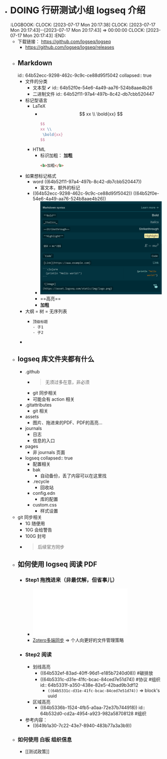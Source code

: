 - # DOING 行研测试小组 logseq 介绍
  :LOGBOOK:
  CLOCK: [2023-07-17 Mon 20:17:38]
  CLOCK: [2023-07-17 Mon 20:17:43]--[2023-07-17 Mon 20:17:43] =>  00:00:00
  CLOCK: [2023-07-17 Mon 20:17:43]
  :END:
	- 下载链接： https://github.com/logseq/logseq
		- https://github.com/logseq/logseq/releases
	- ## Markdown
	  id:: 64b52ecc-9298-462c-9c9c-ce88d95f5042
	  collapsed:: true
		- 文件的分类
			- 文本型 ✔
			  id:: 64b52f0e-54e6-4a49-aa76-524b8aae4b26
			- 二进制文件
			  id:: 64b52f11-97a4-497b-8c42-db7cbb520447
		- 标记型语言
			- LaTeX
				- $$
				  xx \\
				   \bold{xx}
				  $$
				  ```LATEX
				  $$
				  xx \\
				   \bold{xx}
				  $$
				  ```
			- HTML
				- 标识加粗： <b>加粗</b> 
				  ```HTML
				  <b>加粗</b>
				  ```
		- 如果想标记格式
			- word ((64b52f11-97a4-497b-8c42-db7cbb520447))
				- 富文本，额外的标记
			- ((64b52ecc-9298-462c-9c9c-ce88d95f5042)) ((64b52f0e-54e6-4a49-aa76-524b8aae4b26))
				- ![image.png](../assets/image_1689595862611_0.png)
				- ==高亮==
				- **加粗**
		- 大纲 = 树 = 无序列表
			- ```
			  顶级标题
			  - 子1
			  - 子2
			  ```
		-
	- ## logseq 库文件夹都有什么
		- .github
			- >无须过多在意，非必须
			- git 同步相关
			- 可能会有 action 相关
		- .gitattributes
			- git 相关
		- assets
			- 图片、拖进来的PDF、PDF的高亮...
		- journals
			- 日志
			- 信息的入口
		- pages
			- 非 journals 页面
		- logseq
		  collapsed:: true
			- 配置相关
			- bak
				- 自动备份，丢了内容可以在这里找
			- .recycle
				- 回收站
			- config.edn
				- 库的配置
			- custom.css
				- 样式设置
	- git 同步相关
		- 1G 随便用
		- 10G 会给警告
		- 100G 封号
		- >后续官方同步
	- ## 如何使用 logseq 阅读 PDF
		- ### Step1 拖拽进来（非最优解，但省事儿）
			- ![《“十四五”认证认可 检验检测发展规划》.pdf](../assets/《“十四五”认证认可_检验检测发展规划》_1689595594117_0.pdf)
			- [Zotero多端同步](https://logseq.pro/#/page/zotero%E5%A4%9A%E7%AB%AF%E5%90%8C%E6%AD%A5) => 个人向更好的文件管理策略
		- ### Step2 阅读
			- 划线高亮
				- ((64b532ef-83ad-40ff-96d1-e185b7240d08)) #碳排放
				- ((64b5331c-d31e-41fc-bcac-84ced7e51d74)) #协议 #组织
				  id:: 64b5331f-a350-438e-82e5-42bad9b3df12
					- `((64b5331c-d31e-41fc-bcac-84ced7e51d74))` => block's uuid
			- 区域高亮
				- ((64b5336b-1524-4fb5-a0aa-72e37b744918))
				  id:: 64b532d0-cd2a-4954-a923-982a58708128
				  #组织
		- 参考内容：
			- ((649b1a30-7c22-43e7-8940-483b77a3a3b9))
	- ### 如何使用 白板 组织信息
		- [[测试政策]]